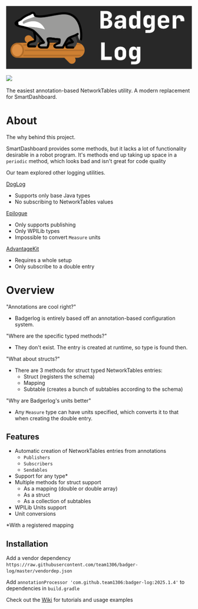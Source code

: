 <img src="badgerlog-logo-banner.png" alt="Badgerlog Logo">

[![](https://jitpack.io/v/team1306/badger-log.svg)](https://jitpack.io/#team1306/badger-log)

The easiest annotation-based NetworkTables utility. A modern replacement for SmartDashboard.

# About

The why behind this project. 

SmartDashboard provides some methods,
but it lacks a lot of functionality desirable in a robot program.
It's methods end up taking up space in a ` periodic ` method,
which looks bad and isn't great for code quality

Our team explored other logging utilities.

[DogLog](https://github.com/jonahsnider/doglog)

* Supports only base Java types
* No subscribing to NetworkTables values

[Epilogue](https://docs.wpilib.org/en/stable/docs/software/telemetry/robot-telemetry-with-annotations.html)

* Only supports publishing
* Only WPILib types
* Impossible to convert `Measure` units

[AdvantageKit](https://github.com/Mechanical-Advantage/AdvantageKit)

* Requires a whole setup
* Only subscribe to a double entry

# Overview

"Annotations are cool right?"
- Badgerlog is entirely based off an annotation-based configuration system.

"Where are the specific typed methods?"

- They don't exist. The entry is created at runtime, so type is found then.

"What about structs?"

- There are 3 methods for struct typed NetworkTables entries:
  - Struct (registers the schema)
  - Mapping
  - Subtable (creates a bunch of subtables according to the schema)

"Why are Badgerlog's units better"

- Any `Measure` type can have units specified, which converts it to that when creating the double entry.

## Features

* Automatic creation of NetworkTables entries from annotations
  * `Publishers`
  * `Subscribers`
  * `Sendables`
* Support for any type*
* Multiple methods for struct support
  * As a mapping (double or double array)
  * As a struct
  * As a collection of subtables
* WPILib Units support
* Unit conversions

*With a registered mapping

## Installation

Add a vendor dependency
` https://raw.githubusercontent.com/team1306/badger-log/master/vendordep.json `

Add `annotationProcessor 'com.github.team1306:badger-log:2025.1.4'` to dependencies in `build.gradle`

Check out the [Wiki](https://github.com/team1306/badger-log/wiki) for tutorials and usage examples 
